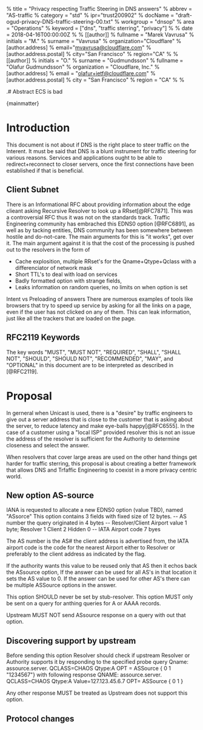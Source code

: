 % title = "Privacy respecting Traffic Steering in DNS answers"
% abbrev = "AS-traffic 
% category = "std"
% ipr="trust200902"
% docName = "draft-ogud-privacy-DNS-traffic-steering-00.txt"
% workgroup = "dnsop"
% area = "Operations" 
% keyword = ["dns", "traffic sterring", "privacy"]
%
% date = 2018-04-16T00:00:00Z
%
% [[author]]
% fullname = "Marek Vavrusa"
% initials = "M."
% surname = "Vavrusa"
% organization="Cloudflare"
%   [author.address]
%   email="mvavrusa@cloudflare.com"
%   [author.address.postal]
%   city="San Francisco"
%   region="CA"
%
% [[author]]
% initials = "O."
% surname = "Gudmundsson"
% fullname = "Olafur Gudmundsson"
% organization = "Cloudflare, Inc."
%  [author.address]
%  email = "olafur+ietf@cloudflare.com"
%  [author.address.postal]
%  city = "San Francisco"
%  region = "CA"
%
% 

.# Abstract 
ECS is bad 

{mainmatter}

# Introduction 

This document is not about if DNS is the right place to steer traffic on the Interent. 
It must be said that DNS is a blunt instrument for traffic steering for various reasons.  Services and applications ought to be able to redirect+reconnect to closer servers, once the first connections have been established if that is beneficial. 

## Client Subnet 
There is an Informational RFC about providing information about the edge clieant asking Recursive Resolver to look up a RRset[@RFC7871]. This was a controversial RFC thus it was not on the standards track. Traffic Engineering community has embrached this EDNS0 option [@RFC6891], as well as by tacking entities, DNS community has been somewhere between hostile and do-not-care. 
The main arguments for this is "it works", get over it. 
The main argument against it is that the cost of the processing is pushed out to the resolvers in the form of 
  - Cache explosition, multiple RRset's for the Qname+Qtype+Qclass with a differenciator of network mask 
  - Short TTL's to deal with load on services 
  - Badly formatted option with strange fields, 
  - Leaks information on random queries, no limits on when option is set 

Intent vs Preloading of answers
There are numerous examples of tools like browsers that try to speed up service by asking for all the links on a page, even if the user has not clicked on any of them. This can leak information, just like all the trackers that are loaded on the page. 


## RFC2119 Keywords

The key words "MUST", "MUST NOT", "REQUIRED", "SHALL", "SHALL NOT", "SHOULD",
"SHOULD NOT", "RECOMMENDED", "MAY", and "OPTIONAL" in this document are to be
interpreted as described in [@RFC2119].

# Proposal 
In gerneral when Unicast is used, there is a "desire" by traffic engineers to give out a server address that is close to the customer that is asking about the server, to reduce latency and make eye-balls happy[@RFC6555]. In the case of a customer using a "local ISP" provided resolver this is not an issue the address of the resolver is sufficient for the Authority to determine closeness and select the answer. 

When resolvers that cover large areas are used on the other hand things get harder for traffic sterring, this proposal is about creating a better framework that allows DNS and Trfaffic Engineering to coexist in a more privacy centric world. 

## New option AS-source 
IANA is requested to allocate a new EDNS0 option (value TBD), named "ASsorce"
This option contains 3 fields with fixed size of 12 bytes. 
  -- AS number the query originated in 4 bytes
  -- Resolver/Client Airport value  1 byte;  Resolver 1 Client 2 Hidden 0 
  -- IATA Airport code  7 byes 

The AS number is the AS# the client address is advertised from,  the IATA airport code is the code for the nearest Airport either to Resolver or preferably to the client address as indicated by the flag. 

If the authority wants this value to be reused only that AS then it echos back the ASsource option,
If the answer can be used for all AS's in that location it sets the AS value to 0. 
If the answer can be used for other AS's there can be multiple ASSource options in the answer. 


This option SHOULD never be set by stub-resolver. This option MUST only be sent on a query for anthing queries for A or AAAA records. 

Upstream MUST NOT send ASsource response on a query with out that option. 

## Discovering support by upstream

Before sending this option Resolver should check if upstream Resolver or Authority supports it by responding to the specified probe query 
    Qname: assource.server. QCLASS=CHAOS Qtype:A  OPT = ASSource { 0 1 "1234567"}
 with following response 
    QNAME: assource.server. QCLASS=CHAOS Qtype:A   Value=127.123.45.6.7  OPT= ASSource { 0 1 }

Any other response MUST be treated as Upstream does not support this option. 


## Protocol changes 
